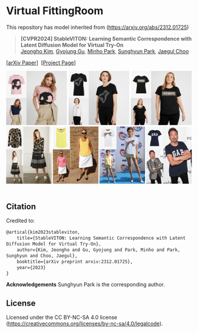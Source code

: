 # Virtual FittingRoom
This repository has model inherited from (https://arxiv.org/abs/2312.01725)

> **[CVPR2024] StableVITON: Learning Semantic Correspondence with Latent Diffusion Model for Virtual Try-On**<br>
> [Jeongho Kim](https://scholar.google.co.kr/citations?user=ucoiLHQAAAAJ&hl=ko), [Gyojung Gu](https://www.linkedin.com/in/gyojung-gu-29033118b/), [Minho Park](https://pmh9960.github.io/), [Sunghyun Park](https://psh01087.github.io/), [Jaegul Choo](https://sites.google.com/site/jaegulchoo/) 

[[arXiv Paper](https://arxiv.org/abs/2312.01725)]&nbsp;
[[Project Page](https://rlawjdghek.github.io/StableVITON/)]&nbsp;

![teaser](assets/teaser.png)&nbsp;


## Citation
Credited to:
```
@artical{kim2023stableviton,
    title={StableVITON: Learning Semantic Correspondence with Latent Diffusion Model for Virtual Try-On},
    author={Kim, Jeongho and Gu, Gyojung and Park, Minho and Park, Sunghyun and Choo, Jaegul},
    booktitle={arXiv preprint arxiv:2312.01725},
    year={2023}
}
```

**Acknowledgements** Sunghyun Park is the corresponding author.

## License
Licensed under the CC BY-NC-SA 4.0 license (https://creativecommons.org/licenses/by-nc-sa/4.0/legalcode).
